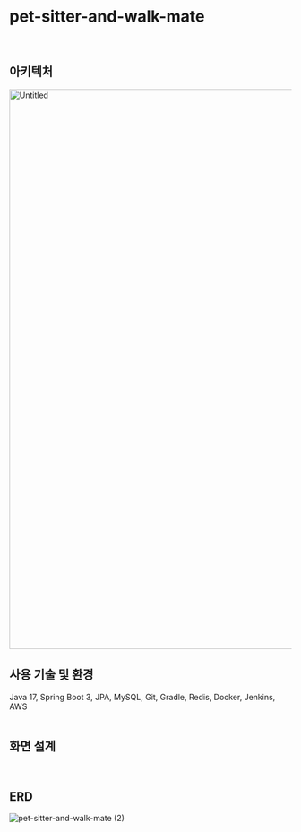 # pet-sitter-and-walk-mate
<br>

## 아키텍처
<img width="999" alt="Untitled" src="https://user-images.githubusercontent.com/93698160/225883491-e1b43ae3-3db3-4323-98a2-5d206b8fb7e7.png">
<br>

## 사용 기술 및 환경
Java 17, Spring Boot 3, JPA, MySQL, Git, Gradle, Redis, Docker, Jenkins, AWS
<br>
<br>

## 화면 설계
<br>

## ERD
![pet-sitter-and-walk-mate (2)](https://user-images.githubusercontent.com/93698160/225884034-2731480b-116d-4540-b4fe-e772165faacd.png)
